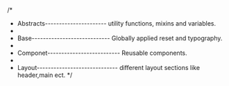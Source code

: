 /\*

- Abstracts---------------------- utility functions, mixins and variables.
-
- Base---------------------------- Globally applied reset and typography.
-
- Componet-------------------------- Reusable components.
-
- Layout----------------------------- different layout sections like header,main ect.
  \*/
